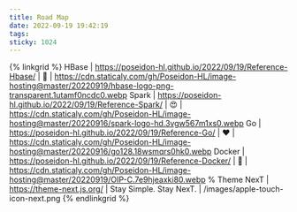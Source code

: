 ```yaml
---
title: Road Map
date: 2022-09-19 19:42:19
tags:
sticky: 1024
---
```



{% linkgrid %}
HBase | https://poseidon-hl.github.io/2022/09/19/Reference-Hbase/ | 😤 | https://cdn.staticaly.com/gh/Poseidon-HL/image-hosting@master/20220919/hbase-logo-png-transparent.1utamf0ncdc0.webp
Spark | https://poseidon-hl.github.io/2022/09/19/Reference-Spark/ | 😍 | https://cdn.staticaly.com/gh/Poseidon-HL/image-hosting@master/20220916/spark-logo-hd.3vgw567m1xs0.webp
Go | https://poseidon-hl.github.io/2022/09/19/Reference-Go/ | ❤️ | https://cdn.staticaly.com/gh/Poseidon-HL/image-hosting@master/20220916/go128.18wsmqrs0hk0.webp
Docker | https://poseidon-hl.github.io/2022/09/19/Reference-Docker/ | 🥳 | https://cdn.staticaly.com/gh/Poseidon-HL/image-hosting@master/20220919/OIP-C.7e9hjeaxki80.webp
% Theme NexT | https://theme-next.js.org/ | Stay Simple. Stay NexT. | /images/apple-touch-icon-next.png
{% endlinkgrid %}

